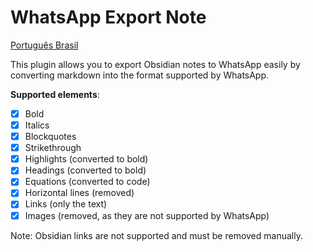 # WhatsApp Export Note

[Português Brasil](./README-pt-br.md)

This plugin allows you to export Obsidian notes to WhatsApp easily by converting markdown into the format supported by WhatsApp.

**Supported elements**:

- [x] Bold
- [x] Italics
- [x] Blockquotes
- [x] Strikethrough
- [x] Highlights (converted to bold)
- [x] Headings (converted to bold)
- [x] Equations (converted to code)
- [x] Horizontal lines (removed)
- [x] Links (only the text)
- [x] Images (removed, as they are not supported by WhatsApp)

Note: Obsidian links are not supported and must be removed manually.
